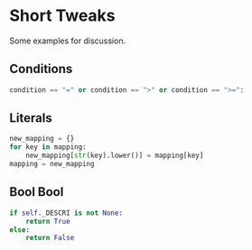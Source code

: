 # Short Tweaks

Some examples for discussion.

## Conditions

```python
condition == "=" or condition == ">" or condition == ">=":
```

## Literals

```python
new_mapping = {}
for key in mapping:
    new_mapping[str(key).lower()] = mapping[key]
mapping = new_mapping
```

## Bool Bool

```python
if self._DESCRI is not None:
    return True
else:
    return False
```

